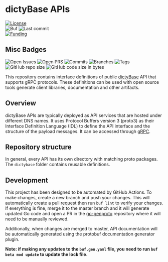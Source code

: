 # dictyBase APIs

[![License](https://img.shields.io/badge/License-BSD%202--Clause-blue.svg)](LICENSE)  
![Buf](https://github.com/dictyBase/dictybaseapis/workflows/Buf/badge.svg)
![Last commit](https://badgen.net/github/last-commit/dictyBase/dictybaseapis/master)  
[![Funding](https://badgen.net/badge/Funding/Rex%20L%20Chisholm,dictyBase,DCR/yellow?list=|)](https://reporter.nih.gov/project-details/10024726)

## Misc Badges

![Open Issues](https://badgen.net/github/open-issues/dictyBase/dictybaseapis)
![Open PRS](https://badgen.net/github/open-prs/dictyBase/dictybaseapis)
![Commits](https://badgen.net/github/commits/dictyBase/dictybaseapis/master)
![Branches](https://badgen.net/github/branches/dictyBase/dictybaseapis)
![Tags](https://badgen.net/github/tags/dictyBase/dictybaseapis)  
![GitHub repo size](https://img.shields.io/github/repo-size/dictyBase/dictybaseapis?style=plastic)
![GitHub code size in bytes](https://img.shields.io/github/languages/code-size/dictyBase/dictybaseapis?style=plastic)

This repository contains interface definitions of public
[dictyBase](http://dictybase.org) API that supports gRPC protocols. These definitions
can be used with open source tools generate client libraries, documentation and
other artifacts.

## Overview

dictyBase APIs are typically deployed as API services that are hosted under different DNS names.
It uses Protocol Buffers version 3 (proto3) as their Interface
Definition Language (IDL) to define the API interface and the structure of the
payload messages. It can be accessed through [gRPC](https://grpc.io).

## Repository structure

In general, every API has its own directory with matching proto packages. The
`dictybase` folder contains reusable definitions.

## Development

This project has been designed to be automated by GitHub Actions. To make
changes, create a new branch and push your changes. This will automatically
create a pull request then run `buf lint` to verify your changes. If everything
is fine, merge it to the master branch and it will generate updated Go code and
open a PR in the [go-genproto](https://github.com/dictyBase/go-genproto)
repository where it will need to be manually reviewed.

Additionally, when changes are merged to master, API documentation will be
automatically generated using the protobuf documentation generator plugin.

**Note: if making any updates to the `buf.gen.yaml` file, you need to run `buf beta mod update`
to update the lock file.**
